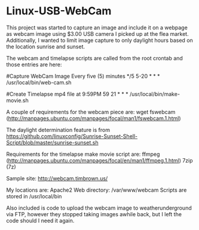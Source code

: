 # Linux-USB-WebCam
This project was started to capture an image and include it on a webpage
as webcam image using $3.00 USB camera I picked up at the flea market.
Additionally, I wanted to limit image capture to only daylight hours
based on the location sunrise and sunset.

The webcam and timelapse scripts are called from the root crontab and those entries are here:

#Capture WebCam Image Every five (5) minutes
*/5 5-20 * * * /usr/local/bin/web-cam.sh

#Create Timelapse mp4 file at 9:59PM
59 21 * * * /usr/local/bin/make-movie.sh

A couple of requirements for the webcam piece are:
wget
fswebcam (http://manpages.ubuntu.com/manpages/focal/man1/fswebcam.1.html)

The daylight determination feature is from
https://github.com/linuxconfig/Sunrise-Sunset-Shell-Script/blob/master/sunrise-sunset.sh

Requirements for the timelapse make movie script are:
ffmpeg (http://manpages.ubuntu.com/manpages/focal/en/man1/ffmpeg.1.html)
7zip (7z)

Sample site:
http://webcam.timbrown.us/

My locations are:
Apache2 Web directory: /var/www/webcam
Scripts are stored in /usr/local/bin

Also included is code to upload the webcam image to weatherunderground
via FTP, however they stopped taking images awhile back, but I left
the code should I need it again.
